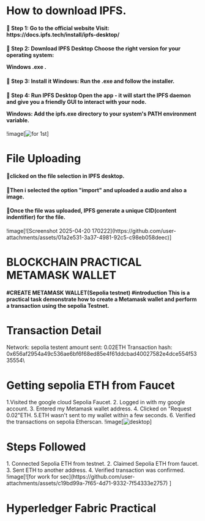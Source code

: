 <h1>How to download IPFS.</h1>
<h4>🔹 Step 1: Go to the official website Visit: https://docs.ipfs.tech/install/ipfs-desktop/
</h4>
<h4>🔹 Step 2: Download IPFS Desktop Choose the right version for your operating system:

Windows .exe .</h4>
<h4>🔹 Step 3: Install it Windows: Run the .exe and follow the installer.</h4>
<h4>🔹 Step 4: Run IPFS Desktop Open the app - it will start the IPFS daemon and give you a friendly GUI to interact with your node.

Windows: Add the ipfs.exe directory to your system's PATH environment variable.</h4>
!image[![for 1st](https://github.com/user-attachments/assets/ca0fd236-2a4a-490f-8213-1d9bf1b76319)]


<h1>File Uploading</h1>
<h4>🔹clicked on the file selection in IPFS desktop.</h4>
<h4>🔹Then i selected the option "import" and uploaded a audio and also a image.</h4>
<h4>🔹Once the file was uploaded, IPFS generate a unique CID(content indentifier) for the file.</h4>
!image[![Screenshot 2025-04-20 170222](https://github.com/user-attachments/assets/01a2e531-3a37-4981-92c5-c98eb058deec)]

<!---
tarun893/tarun893 is a ✨ special ✨ repository because its `README.md` (this file) appears on your GitHub profile.
You can click the Preview link to take a look at your changes.
--->
<h1>BLOCKCHAIN PRACTICAL METAMASK WALLET</h1>
<H4>#CREATE METAMASK WALLET(Sepolia testnet) #introduction This is a practical task demonstrate how to create
a Metamask wallet and perform a transaction using the sepolia Testnet.</H4>

<h1>Transaction Detail</h1>
Network: sepolia testent amount sent: 0.02ETH Transaction hash:
0x656af2954a49c536ae6bf6f68ed85e4f61ddcbad40027582e4dce554f5335554\

<h1>Getting sepolia ETH from Faucet</h1>

1.Visited the google cloud Sepolia Faucet.
2. Logged in with my google account.
3. Entered my Metamask wallet address.
4. Clicked on "Request 0.02"ETH.
5.ETH wasn't sent to my wallet within a few seconds.
6. Verified the transactions on sepolia Etherscan.
!image[![desktop](https://github.com/user-attachments/assets/fd7fdea8-0ff0-48b7-ad72-04e7c9f589d7)]
<h1>Steps Followed</h1>
1. Connected Sepolia ETH from testnet.
2. Claimed Sepolia ETH from faucet.
3. Sent ETH to another address.
4. Verified transaction was confirmed.
!image[![for work for sec](https://github.com/user-attachments/assets/c19bd99a-7f65-4d71-9332-7f54333e2757)
]
<h1>Hyperledger Fabric Practical</h1>
